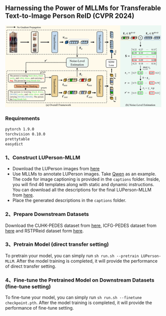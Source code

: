 ## Harnessing the Power of MLLMs for Transferable Text-to-Image Person ReID (CVPR 2024)

<!-- ### Introduction
This is the Pytorch implementation for M<sup>3</sup>L. -->

![](figures/framework.png)

### Requirements
```
pytorch 1.9.0
torchvision 0.10.0
prettytable
easydict
```

### 1、Construct LUPerson-MLLM
- Download the LUPerson images from [here](https://github.com/DengpanFu/LUPerson)
- Use MLLMs to annotate LUPerson images. Take [Qwen](https://github.com/QwenLM/Qwen-VL) as an example. The code for image captioning is provided in the ```captions``` folder. Inside, you will find 46 templates along with static and dynamic instructions. You can download all the descriptions for the final LUPerson-MLLM from [here](https://huggingface.co/datasets/TwT-6/LUPerson-MLLM-captions).
- Place the generated descriptions in the ```captions``` folder.

### 2、Prepare Downstream Datasets
Download the CUHK-PEDES dataset from [here](https://github.com/ShuangLI59/Person-Search-with-Natural-Language-Description), ICFG-PEDES dataset from [here](https://github.com/zifyloo/SSAN) and RSTPReid dataset form [here](https://github.com/NjtechCVLab/RSTPReid-Dataset).

### 3、Pretrain Model (direct transfer setting)
To pretrain your model, you can simply run ```sh run.sh --pretrain LUPerson-MLLM```. After the model training is completed, it will provide the performance of direct transfer setting.

### 4、Fine-tune the Pretrained Model on Downstream Datasets (fine-tune setting)
To fine-tune your model, you can simply run ```sh run.sh --finetune checkpoint.pth```. After the model training is completed, it will provide the performance of fine-tune setting.


